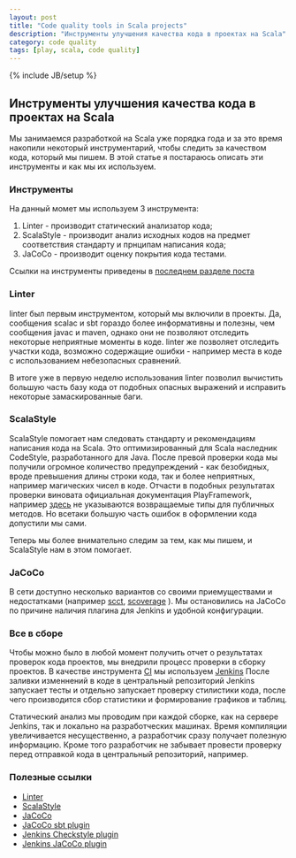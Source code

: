```yaml
---
layout: post
title: "Code quality tools in Scala projects"
description: "Инструменты улучшения качества кода в проектах на Scala"
category: code quality
tags: [play, scala, code quality]
---
```

{% include JB/setup %}

## Инструменты улучшения качества кода в проектах на Scala

Мы занимаемся разработкой на Scala уже порядка года и за это время накопили некоторый инструментарий, чтобы следить за качеством кода, который мы пишем.
В этой статье я постараюсь описать эти инструменты и как мы их используем.

### Инструменты

На данный момет мы используем 3 инструмента:
1. Linter - производит статический анализатор кода;
2. ScalaStyle - производит анализ исходных кодов на предмет соответствия стандарту и прнципам написания кода;
3. JaCoCo - производит оценку покрытия кода тестами.

Ссылки на инструменты приведены в [последнем разделе поста](#links)

### Linter

linter был первым инструментом, который мы включили в проекты.
Да, сообщения scalac и sbt гораздо более информативны и полезны, чем сообщения javac и maven, однако они не позволяют отследить некоторые неприятные моменты в коде.
linter же позволяет отследить участки кода, возможно содержащие ошибки - например места в коде с использованием небезопасных сравнений.

В итоге уже в первую неделю использования linter позволил вычистить большую часть базу кода от подобных опасных выражений и иcправить некоторые замаскированные баги.

### ScalaStyle

ScalaStyle помогает нам следовать стандарту и рекомендациям написания кода на Scala. Это оптимизированный для Scala наследник CodeStyle, разработанного для Java.
После превой проверки кода мы получили огромное количество предупреждений - как безобидных, вроде превышения длины строки кода, так и более неприятных, например магических чисел в коде.
Отчасти в подобных результатах проверки виновата официальная документация PlayFramework, например [здесь](http://www.playframework.com/documentation/2.3.x/ScalaActions) не указываются возвращаемые типы для публичных методов.
Но всетаки большую часть ошибок в оформлении кода допустили мы сами.

Теперь мы более внимательно следим за тем, как мы пишем, и ScalaStyle нам в этом помогает.

### JaCoCo

В сети доступно несколько вариантов со своими приемуществами и недостатками (например [scct](http://mtkopone.github.io/scct/), [scoverage](http://scoverage.org/) ).
Мы остановились на JaCoCo по причине наличия плагина для Jenkins и удобной конфигурации.

### Все в сборе

Чтобы можно было в любой момент получить отчет о результатах проверок кода проектов, мы внедрили процесс проверки в сборку проектов.
В качестве инструмента [CI](http://ru.wikipedia.org/wiki/%D0%9D%D0%B5%D0%BF%D1%80%D0%B5%D1%80%D1%8B%D0%B2%D0%BD%D0%B0%D1%8F_%D0%B8%D0%BD%D1%82%D0%B5%D0%B3%D1%80%D0%B0%D1%86%D0%B8%D1%8F) мы используем [Jenkins]()
После заливки изменнений в коде в центральный репозиторий Jenkins запускает тесты и отдельно запускает проверку стилистики кода, после чего производится сбор статистики и формирование графиков и таблиц.

Статический анализ мы проводим при каждой сборке, как на сервере Jenkins, так и локально на разработческих машинах. Время компиляции увеличивается несущественно, а разработчик сразу получает полезную информацию.
Кроме того разработчик не забывает провести проверку перед отправкой кода в центральный репозиторий, например.

### Полезные ссылки<a name="links"></a>

- [Linter](https://github.com/HairyFotr/linter)
- [ScalaStyle](http://www.scalastyle.org/)
- [JaCoCo](http://www.eclemma.org/jacoco/)
- [JaCoCo sbt plugin](https://github.com/sbt/jacoco4sbt)
- [Jenkins Checkstyle plugin](https://wiki.jenkins-ci.org/display/JENKINS/Checkstyle+Plugin)
- [Jenkins JaCoCo plugin](https://wiki.jenkins-ci.org/display/JENKINS/JaCoCo+Plugin)
